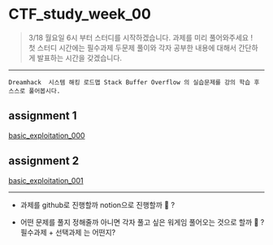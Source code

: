 # CTF_study_week_00

> 3/18 월요일 6시 부터 스터디를 시작하겠습니다. 과제를 미리 풀어와주세요 ! <br>
>첫 스터디 시간에는 필수과제 두문제 풀이와 각자 공부한 내용에 대해서 간단하게 발표하는 시간을 갖겠습니다.

---

`Dreamhack  시스템 해킹 로드맵 Stack Buffer Overflow 의 실습문제를 강의 학습 후 스스로 풀어봅시다.`

## assignment 1
[basic_exploitation_000](https://dreamhack.io/wargame/challenges/2)

## assignment 2
[basic_exploitation_001](https://dreamhack.io/wargame/challenges/3)

---
- 과제를 github로 진행할까 notion으로 진행할까 🤔 ?

- 어떤 문제를 풀지 정해줄까 아니면 각자 풀고 싶은 워게임 풀어오는 것으로 할까 🤔 ?
필수과제 + 선택과제 는 어떤지?